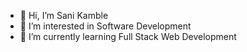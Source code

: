 - 👋 Hi, I’m Sani Kamble
- 👀 I’m interested in Software Development
- 🌱 I’m currently learning Full Stack Web Development


<!---
hey-saniraj/hey-saniraj is a ✨ special ✨ repository because its `README.md` (this file) appears on your GitHub profile.
You can click the Preview link to take a look at your changes.
--->
